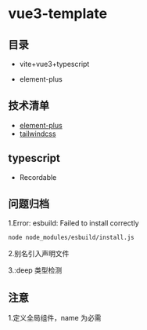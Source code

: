 <!--
 * @Author: kingford
 * @Date: 2021-07-16 08:50:08
 * @LastEditTime: 2021-07-27 20:43:05
-->

# vue3-template

## 目录

- vite+vue3+typescript

- element-plus

## 技术清单

- [element-plus](https://element-plus.gitee.io/#/zh-CN/component/button)
- [tailwindcss](https://tailwindcss.com/docs/theme)

## typescript

- Recordable

## 问题归档

1.Error: esbuild: Failed to install correctly

```bash
node node_modules/esbuild/install.js
```

2.别名引入声明文件

3.:deep 类型检测

## 注意

1.定义全局组件，name 为必需

